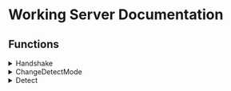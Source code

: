 # Working Server Documentation

## Functions
<details>
<summary>Handshake</summary>

| Direction      | TaskName            | Format           | Msg e.g.                                                                                                                                                                   | Note |
| -------------- | ------------------- | ---------------- | -------------------------------------------------------------------------------------------------------------------------------------------------------------------------- | ---- |
| Agent → Server | GiveInfo            | AgentInfo        | <details><summary>AgentInfo</summary> x64\|Windows 10 Home\|DESKTOP\-LD2C4NP\|SYSTEM\|3\.4\.2\.0,1988,1989\|20230815110126\|569a2191ae414802a5a72bc0b8e0bd1e\|0 </details> |      |
| Server → Agent | OpenCheckThread     | AgentID          | <details><summary>AgentID</summary> 6b75775ef8854658a595286f6f051399 </details>                                                                                            |      |
| Agent → Server | GiveDetectInfoFirst | process\|network | 0\|0                                                                                                                                                                       |      |
| Server → Agent | UpdateDetectMode    | process\|network | 0\|0                                                                                                                                                                       |      |
| Agent → Server | GiveDetectInfo      | process\|network | 0\|0                                                                                                                                                                       |      |
| Server → Agent | CheckConnect        | \(Heartbeat\)    | 0\|0                                                                                                                                                                       |      |

</details>

<details>

<summary>ChangeDetectMode</summary>

| Direction      	| TaskName         	| Format           	| Msg e.g. 	| Note 	|
|----------------	|------------------	|------------------	|----------	|------	|
| User → Server  	| ChangeDetectMode 	| process\|network 	| 0\|0     	|      	|
| Server → Agent 	| UpdateDetectMode 	| process\|network 	| 0\|0     	|      	|
| Agent → Server 	| GiveDetectInfo   	| process\|network 	| 0\|0     	|      	|

</details>

<details>

<summary>Detect</summary>

|      Direction 	| TaskName              	| Format 	| Msg e.g. 	| Note 	|
|---------------	|-----------------------	|--------	|----------	|------	|
| Agent → Server 	| GiveDetectNetwork     	|  \{MemoryNetworkDetect\} struct |<details><summary>MemoryNetworkDetect</summary> 104984\|13.107.42.16:443\|1690922105\|1690080351\|0\|52365| |
| Server → Agent 	| DataRight             	|        	|          	|      	|
| Agent → Server 	| GiveDetectProcessFrag 	|   \(detect data fragment\)     	|          	|   Split into multiple fragments if it's too long   	|
| Server → Agent 	| DataRight             	|        	|          	|      	|
| Agent → Server 	| GiveDetectProcess     	| \{Memory struct\}	|<details><summary>Memory</summary> 	|   Single or the last one   	|
| Server → Agent 	| DataRight             	|        	|          	|      	|
| Server → Agent 	| DataRight             	|        	|          	|      	|

<details><summary>MemoryNetworkDetect</summary> ProcessId int<br>Address string<br>Timestamp int<br>ProcessCreateTime int<br>ConnectionINorOUT bool <br>AgentPort int </details>
<details><summary>Memory</summary> ProcessName string<br>ProcessCreateTime int<br>DynamicCommand string<br>ProcessMD5 string<br>ProcessPath string <br>ParentProcessId int <br>ParentProcessName string<br>ParentProcessPath string<br>DigitalSign string<br>ProcessId int<br>InjectActive string<br>ProcessBeInjected int<br>Boot string<br>Hide string<br>ImportOtherDLL string<br>Hook string <br>ProcessConnectIP string<br>RiskLevel int<br>Mode string

</details>

<details>

<summary>Scan</summary>



</details>

<details>

<summary>Explorer</summary>



</details>

<details>

<summary>Collect</summary>



</details>

## Version

### 2.0.0 (2023/8/24)
Description:
- Fully functionality for the **new agent**
- Redirecting the log to the graylog

### 1.0.2 (2023/8/24)
Enhancements:
- Redirecting the log to the graylog

### 1.0.1 (2023/8/17)
Description:
- Fully functionality for the **old agent**